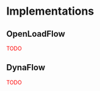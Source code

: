 # Implementations

## OpenLoadFlow
<span style="color: red">TODO</span>

## DynaFlow
<span style="color: red">TODO</span>
